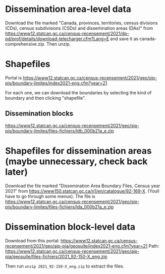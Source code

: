 
# Dissemination area-level data

Download the file marked "Canada, provinces, territories, census divisions (CDs), census subdivisions (CSDs) and dissemination areas (DAs)"
from https://www12.statcan.gc.ca/census-recensement/2021/dp-pd/prof/details/download-telecharger.cfm?Lang=E and save it as
canada-comprehensive.zip. Then unzip.

# Shapefiles

Portal is https://www12.statcan.gc.ca/census-recensement/2021/geo/sip-pis/boundary-limites/index2021-eng.cfm?year=21

For each one, we can download the boundaries by selecting the kind of boundary and then clicking "shapefile".

## Dissemination blocks

https://www12.statcan.gc.ca/census-recensement/2021/geo/sip-pis/boundary-limites/files-fichiers/ldb_000b21a_e.zip

# Shapefiles for dissemination areas (maybe unnecessary, check back later)

Download the file marked "Dissemination Area Boundary Files, Census year 2021" from
https://www150.statcan.gc.ca/n1/en/catalogue/92-169-X. (Youll have to go through some menus).
The file is https://www12.statcan.gc.ca/census-recensement/2021/geo/sip-pis/boundary-limites/files-fichiers/lda_000b21a_e.zip

# Dissemination block-level data

Download from this portal: https://www12.statcan.gc.ca/census-recensement/2021/geo/aip-pia/geosuite/index2021-eng.cfm?year=21
Path: https://www12.statcan.gc.ca/census-recensement/2021/geo/aip-pia/geosuite/files-fichiers/2021_92-150-X_eng.zip

Then run `unzip 2021_92-150-X_eng.zip` to extract the files.

